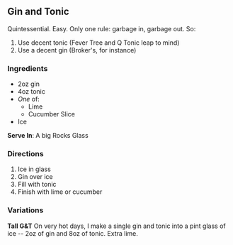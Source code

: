 ## Gin and Tonic

Quintessential. Easy. Only one rule: garbage in, garbage out. So:

1. Use decent tonic (Fever Tree and Q Tonic leap to mind)
2. Use a decent gin (Broker's, for instance)

### Ingredients
* 2oz gin
* 4oz tonic
* _One_ of:
  * Lime
  * Cucumber Slice
* Ice

**Serve In**: A big Rocks Glass

### Directions
1. Ice in glass
2. Gin over ice
3. Fill with tonic
4. Finish with lime or cucumber

### Variations
**Tall G&T** On very hot days, I make a single gin and tonic into a pint glass of ice -- 2oz of gin and 8oz of tonic. Extra lime.
